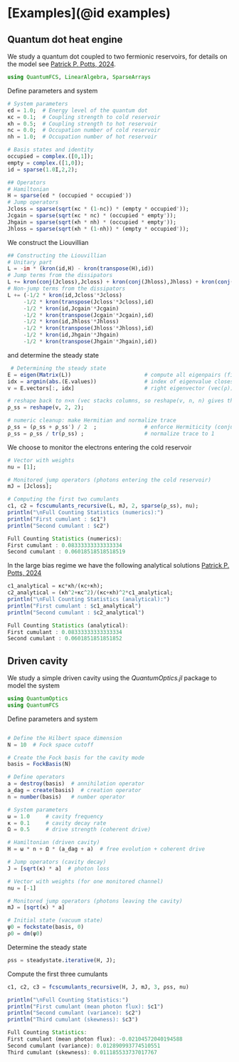 # [Examples](@id examples)

## Quantum dot heat engine 

We study a quantum dot coupled to two fermionic reservoirs, for details on the model see [Patrick P. Potts, 2024](https://arxiv.org/pdf/2406.19206). 

```julia
using QuantumFCS, LinearAlgebra, SparseArrays

```

Define parameters and system

```julia
# System parameters
ϵd = 1.0;  # Energy level of the quantum dot
κc = 0.1;  # Coupling strength to cold reservoir
κh = 0.5;  # Coupling strength to hot reservoir
nc = 0.0;  # Occupation number of cold reservoir
nh = 1.0;  # Occupation number of hot reservoir

# Basis states and identity 
occupied = complex.([0,1]);
empty = complex.([1,0]);
id = sparse(1.0I,2,2);

## Operators
# Hamiltonian 
H = sparse(ϵd * (occupied * occupied'))  
# Jump operators
Jcloss = sparse(sqrt(κc * (1-nc)) * (empty * occupied'));
Jcgain = sparse(sqrt(κc * nc) * (occupied * empty'));
Jhgain = sparse(sqrt(κh * nh) * (occupied * empty'));
Jhloss = sparse(sqrt(κh * (1-nh)) * (empty * occupied'));
```

We construct the Liouvillian 

```julia
## Constructing the Liouvillian
# Unitary part 
L = -im * (kron(id,H) - kron(transpose(H),id))
# Jump terms from the dissipators 
L += kron(conj(Jcloss),Jcloss) + kron(conj(Jhloss),Jhloss) + kron(conj(Jhgain),Jhgain)
# Non-jump terms from the dissipators
L += (-1/2 * kron(id,Jcloss'*Jcloss) 
     -1/2 * kron(transpose(Jcloss'*Jcloss),id) 
     -1/2 * kron(id,Jcgain'*Jcgain) 
     -1/2 * kron(transpose(Jcgain'*Jcgain),id) 
     -1/2 * kron(id,Jhloss'*Jhloss) 
     -1/2 * kron(transpose(Jhloss'*Jhloss),id)
     -1/2 * kron(id,Jhgain'*Jhgain) 
     -1/2 * kron(transpose(Jhgain'*Jhgain),id))  
```  

 and determine the steady state 

```julia
 # Determining the steady state
E = eigen(Matrix(L))                       # compute all eigenpairs (fine for small L)
idx = argmin(abs.(E.values))               # index of eigenvalue closest to zero
v = E.vectors[:, idx]                      # right eigenvector (vec(ρ))

# reshape back to n×n (vec stacks columns, so reshape(v, n, n) gives the matrix)
ρ_ss = reshape(v, 2, 2);

# numeric cleanup: make Hermitian and normalize trace
ρ_ss = (ρ_ss + ρ_ss') / 2  ;               # enforce Hermiticity (conjugate-transpose)
ρ_ss = ρ_ss / tr(ρ_ss) ;                   # normalize trace to 1
```  

We choose to monitor the electrons entering the cold reservoir 

```julia
# Vector with weights 
nu = [1];

# Monitored jump operators (photons entering the cold reservoir)
mJ = [Jcloss];
```  

```julia
# Computing the first two cumulants
c1, c2 = fcscumulants_recursive(L, mJ, 2, sparse(ρ_ss), nu);
println("\nFull Counting Statistics (numerics):")
println("First cumulant : $c1")
println("Second cumulant : $c2") 
```

```julia
Full Counting Statistics (numerics):
First cumulant : 0.08333333333333334
Second cumulant : 0.06018518518518519
```

In the large bias regime we have the following analytical solutions [Patrick P. Potts, 2024](https://arxiv.org/pdf/2406.19206)

```julia
c1_analytical = κc*κh/(κc+κh);
c2_analytical = (κh^2+κc^2)/(κc+κh)^2*c1_analytical;
println("\nFull Counting Statistics (analytical):")
println("First cumulant : $c1_analytical")
println("Second cumulant : $c2_analytical") 
```  

```julia
Full Counting Statistics (analytical):
First cumulant : 0.08333333333333334
Second cumulant : 0.0601851851851852
``` 

## Driven cavity  

We study a simple driven cavity using the *QuantumOptics.jl* package to model the system

```julia
using QuantumOptics
using QuantumFCS
```

Define parameters and system 

```julia

# Define the Hilbert space dimension 
N = 10  # Fock space cutoff

# Create the Fock basis for the cavity mode
basis = FockBasis(N)

# Define operators
a = destroy(basis)  # annihilation operator
a_dag = create(basis)  # creation operator
n = number(basis)   # number operator

# System parameters
ω = 1.0     # cavity frequency
κ = 0.1     # cavity decay rate
Ω = 0.5     # drive strength (coherent drive)

# Hamiltonian (driven cavity)
H = ω * n + Ω * (a_dag + a)  # free evolution + coherent drive

# Jump operators (cavity decay)
J = [sqrt(κ) * a]  # photon loss

# Vector with weights (for one monitored channel)
nu = [-1]

# Monitored jump operators (photons leaving the cavity)
mJ = [sqrt(κ) * a]

# Initial state (vacuum state)
ψ0 = fockstate(basis, 0)
ρ0 = dm(ψ0)
```

Determine the steady state 

```julia
ρss = steadystate.iterative(H, J);

```

Compute the first three cumulants

```julia
c1, c2, c3 = fcscumulants_recursive(H, J, mJ, 3, ρss, nu)

println("\nFull Counting Statistics:")
println("First cumulant (mean photon flux): $c1")
println("Second cumulant (variance): $c2") 
println("Third cumulant (skewness): $c3")
```

```julia
Full Counting Statistics:
First cumulant (mean photon flux): -0.02104572040194588
Second cumulant (variance): 0.012890993774510551
Third cumulant (skewness): 0.011185533737017767
```
